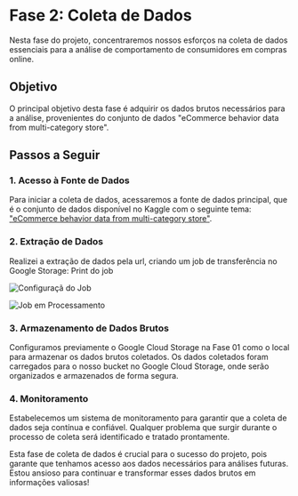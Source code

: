# Fase 2: Coleta de Dados

Nesta fase do projeto, concentraremos nossos esforços na coleta de dados essenciais para a análise de comportamento de consumidores em compras online.

## Objetivo
O principal objetivo desta fase é adquirir os dados brutos necessários para a análise, provenientes do conjunto de dados "eCommerce behavior data from multi-category store".

## Passos a Seguir

### 1. Acesso à Fonte de Dados
Para iniciar a coleta de dados, acessaremos a fonte de dados principal, que é o conjunto de dados disponível no Kaggle com o seguinte tema: ["eCommerce behavior data from multi-category store"](https://www.kaggle.com/datasets/mkechinov/ecommerce-behavior-data-from-multi-category-store).

### 2. Extração de Dados
Realizei a extração de dados pela url, criando um job de transferência no Google Storage:
 Print do job 

![Configuraçã do Job](https://storage.googleapis.com/ecommerce-behavior/Imangens%20/job%2001.png)


![Job em Processamento](https://storage.googleapis.com/ecommerce-behavior/Imangens%20/job%2002%20.png)


### 3. Armazenamento de Dados Brutos
Configuramos previamente o Google Cloud Storage na Fase 01 como o local para armazenar os dados brutos coletados. Os dados coletados foram carregados para o nosso bucket no Google Cloud Storage, onde serão organizados e armazenados de forma segura.


### 4. Monitoramento
Estabelecemos um sistema de monitoramento para garantir que a coleta de dados seja contínua e confiável. Qualquer problema que surgir durante o processo de coleta será identificado e tratado prontamente.

Esta fase de coleta de dados é crucial para o sucesso do projeto, pois garante que tenhamos acesso aos dados necessários para análises futuras. Estou ansioso para continuar e transformar esses dados brutos em informações valiosas!
